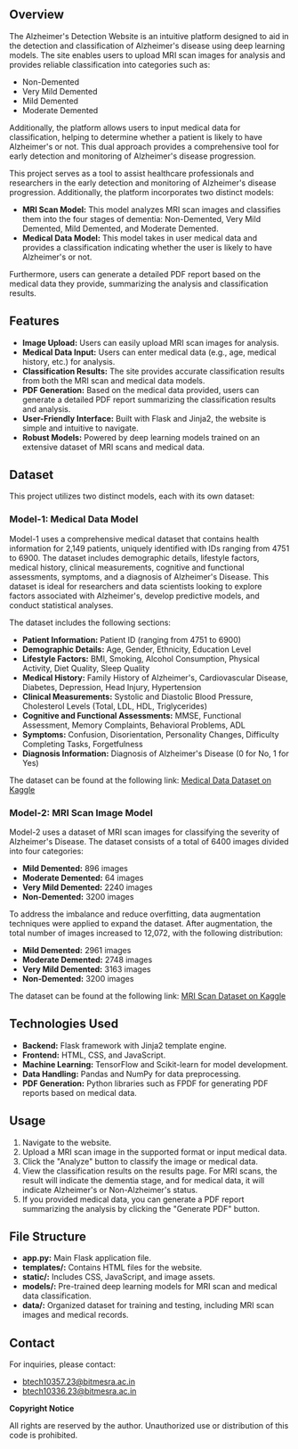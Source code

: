<h2>Overview</h2>
<p>The Alzheimer's Detection Website is an intuitive platform designed to aid in the detection and classification of Alzheimer's disease using deep learning models. The site enables users to upload MRI scan images for analysis and provides reliable classification into categories such as:</p>
<ul>
    <li>Non-Demented</li>
    <li>Very Mild Demented</li>
    <li>Mild Demented</li>
    <li>Moderate Demented</li>
</ul>

<p>Additionally, the platform allows users to input medical data for classification, helping to determine whether a patient is likely to have Alzheimer's or not. This dual approach provides a comprehensive tool for early detection and monitoring of Alzheimer's disease progression.</p>

<p>This project serves as a tool to assist healthcare professionals and researchers in the early detection and monitoring of Alzheimer's disease progression. Additionally, the platform incorporates two distinct models:</p>
<ul>
    <li><strong>MRI Scan Model:</strong> This model analyzes MRI scan images and classifies them into the four stages of dementia: Non-Demented, Very Mild Demented, Mild Demented, and Moderate Demented.</li>
    <li><strong>Medical Data Model:</strong> This model takes in user medical data and provides a classification indicating whether the user is likely to have Alzheimer's or not.</li>
</ul>
<p>Furthermore, users can generate a detailed PDF report based on the medical data they provide, summarizing the analysis and classification results.</p>

<h2>Features</h2>
<ul>
    <li><strong>Image Upload:</strong> Users can easily upload MRI scan images for analysis.</li>
    <li><strong>Medical Data Input:</strong> Users can enter medical data (e.g., age, medical history, etc.) for analysis.</li>
    <li><strong>Classification Results:</strong> The site provides accurate classification results from both the MRI scan and medical data models.</li>
    <li><strong>PDF Generation:</strong> Based on the medical data provided, users can generate a detailed PDF report summarizing the classification results and analysis.</li>
    <li><strong>User-Friendly Interface:</strong> Built with Flask and Jinja2, the website is simple and intuitive to navigate.</li>
    <li><strong>Robust Models:</strong> Powered by deep learning models trained on an extensive dataset of MRI scans and medical data.</li>
</ul>

<h2>Dataset</h2>
<p>This project utilizes two distinct models, each with its own dataset:</p>

<h3>Model-1: Medical Data Model</h3>
<p>Model-1 uses a comprehensive medical dataset that contains health information for 2,149 patients, uniquely identified with IDs ranging from 4751 to 6900. The dataset includes demographic details, lifestyle factors, medical history, clinical measurements, cognitive and functional assessments, symptoms, and a diagnosis of Alzheimer's Disease. This dataset is ideal for researchers and data scientists looking to explore factors associated with Alzheimer's, develop predictive models, and conduct statistical analyses.</p>

<p>The dataset includes the following sections:</p>
<ul>
    <li><strong>Patient Information:</strong> Patient ID (ranging from 4751 to 6900)</li>
    <li><strong>Demographic Details:</strong> Age, Gender, Ethnicity, Education Level</li>
    <li><strong>Lifestyle Factors:</strong> BMI, Smoking, Alcohol Consumption, Physical Activity, Diet Quality, Sleep Quality</li>
    <li><strong>Medical History:</strong> Family History of Alzheimer's, Cardiovascular Disease, Diabetes, Depression, Head Injury, Hypertension</li>
    <li><strong>Clinical Measurements:</strong> Systolic and Diastolic Blood Pressure, Cholesterol Levels (Total, LDL, HDL, Triglycerides)</li>
    <li><strong>Cognitive and Functional Assessments:</strong> MMSE, Functional Assessment, Memory Complaints, Behavioral Problems, ADL</li>
    <li><strong>Symptoms:</strong> Confusion, Disorientation, Personality Changes, Difficulty Completing Tasks, Forgetfulness</li>
    <li><strong>Diagnosis Information:</strong> Diagnosis of Alzheimer's Disease (0 for No, 1 for Yes)</li>
</ul>

<p>The dataset can be found at the following link: 
<a href="https://www.kaggle.com/datasets/rabieelkharoua/alzheimers-disease-dataset/data">Medical Data Dataset on Kaggle</a></p>

<h3>Model-2: MRI Scan Image Model</h3>
<p>Model-2 uses a dataset of MRI scan images for classifying the severity of Alzheimer's Disease. The dataset consists of a total of 6400 images divided into four categories:</p>
<ul>
    <li><strong>Mild Demented:</strong> 896 images</li>
    <li><strong>Moderate Demented:</strong> 64 images</li>
    <li><strong>Very Mild Demented:</strong> 2240 images</li>
    <li><strong>Non-Demented:</strong> 3200 images</li>
</ul>
<p>To address the imbalance and reduce overfitting, data augmentation techniques were applied to expand the dataset. After augmentation, the total number of images increased to 12,072, with the following distribution:</p>
<ul>
    <li><strong>Mild Demented:</strong> 2961 images</li>
    <li><strong>Moderate Demented:</strong> 2748 images</li>
    <li><strong>Very Mild Demented:</strong> 3163 images</li>
    <li><strong>Non-Demented:</strong> 3200 images</li>
</ul>

<p>The dataset can be found at the following link: 
<a href="https://www.kaggle.com/datasets/raihannaufalramadhan/alzheimer-data">MRI Scan Dataset on Kaggle</a></p>

<h2>Technologies Used</h2>
<ul>
    <li><strong>Backend:</strong> Flask framework with Jinja2 template engine.</li>
    <li><strong>Frontend:</strong> HTML, CSS, and JavaScript.</li>
    <li><strong>Machine Learning:</strong> TensorFlow and Scikit-learn for model development.</li>
    <li><strong>Data Handling:</strong> Pandas and NumPy for data preprocessing.</li>
    <li><strong>PDF Generation:</strong> Python libraries such as FPDF for generating PDF reports based on medical data.</li>
</ul>



<h2>Usage</h2>
<ol>
    <li>Navigate to the website.</li>
    <li>Upload a MRI scan image in the supported format or input medical data.</li>
    <li>Click the "Analyze" button to classify the image or medical data.</li>
    <li>View the classification results on the results page. For MRI scans, the result will indicate the dementia stage, and for medical data, it will indicate Alzheimer's or Non-Alzheimer's status.</li>
    <li>If you provided medical data, you can generate a PDF report summarizing the analysis by clicking the "Generate PDF" button.</li>
</ol>

<h2>File Structure</h2>
<ul>
    <li><strong>app.py:</strong> Main Flask application file.</li>
    <li><strong>templates/:</strong> Contains HTML files for the website.</li>
    <li><strong>static/:</strong> Includes CSS, JavaScript, and image assets.</li>
    <li><strong>models/:</strong> Pre-trained deep learning models for MRI scan and medical data classification.</li>
    <li><strong>data/:</strong> Organized dataset for training and testing, including MRI scan images and medical records.</li>
</ul>


<h2>Contact</h2>
<p>For inquiries, please contact:</p>
<ul>
    <li><a href="mailto:first_email@example.com">btech10357.23@bitmesra.ac.in</a></li>
    <li><a href="mailto:second_email@example.com">btech10336.23@bitmesra.ac.in</a></li>
</ul>

<p><strong>Copyright Notice</strong></p>
<p>All rights are reserved by the author. Unauthorized use or distribution of this code is prohibited.</p>
